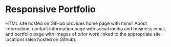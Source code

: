 # Responsive Portfolio

HTML site hosted on GitHub provides home page with minor About information, contact information page with social media and business email, and portfolio page with images of prior work linked to the appropriate site locations (also hosted on Github).